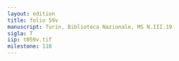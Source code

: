 ```yaml
---
layout: edition
title: folio 59v
manuscript: Turin, Biblioteca Nazionale, MS N.III.19
sigla: T
iip: t059v.tif
milestone: 118
---
```

